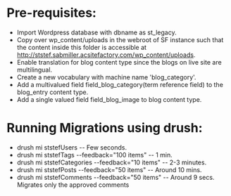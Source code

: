 # Pre-requisites:
  - Import Wordpress database with dbname as st_legacy.
  - Copy over wp_content/uploads in the webroot of SF instance such that the
     content inside this folder is accessible at http://ststef.sabmiller.acsitefactory.com/wp_content/uploads.
  - Enable translation for blog content type since the blogs on live site are multilingual.
  - Create a new vocabulary with machine name 'blog_category'.
  - Add a multivalued field field_blog_category(term reference field) to the blog_entry content type.
  - Add a single valued field field_blog_image to  blog content type.

# Running Migrations using drush:
  - drush mi ststefUsers -- Few seconds.
  - drush mi ststefTags --feedback="100 items" -- 1 min.
  - drush mi ststefCategories --feedback="10 items" -- 2-3 minutes.
  - drush mi ststefPosts --feedback="50 items" -- Around 10 mins.
  - drush mi ststefComments --feedback="50 items" -- Around 9 secs. Migrates only the approved comments
